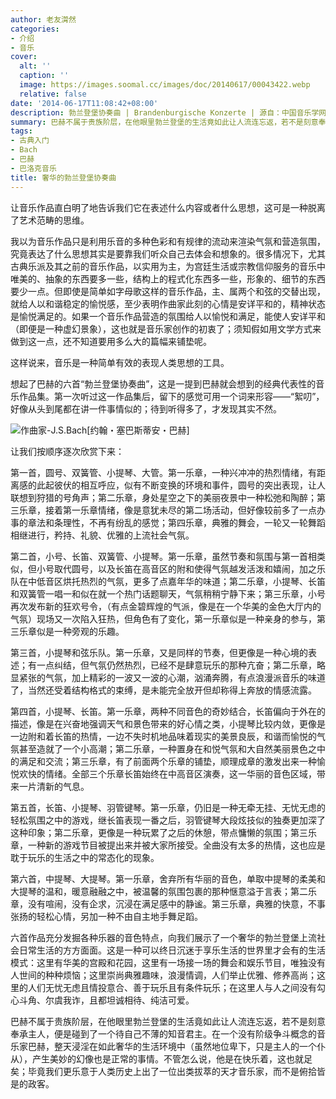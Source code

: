 ```yaml
---
author: 老友潸然
categories:
- 介绍
- 音乐
cover:
  alt: ''
  caption: ''
  image: https://images.soomal.cc/images/doc/20140617/00043422.webp
  relative: false
date: '2014-06-17T11:08:42+08:00'
description: 勃兰登堡协奏曲 | Brandenburgische Konzerte | 源自：中国音乐学网 | 版权：转载 |  平均/总评分：10.00/20
summary: 巴赫不属于贵族阶层，在他眼里勃兰登堡的生活竟如此让人流连忘返，若不是刻意奉承主人，便是碰到了一个待自己不薄的知音君主。在一个没有阶级争斗概念的音乐家巴赫，整天浸淫在如此奢华的生活环境中（虽然地位卑下，只是主人的一个仆从），产生美妙的幻像也是正常的事情。不管怎么说，他是在快乐着，这也就足矣……
tags:
- 古典入门
- Bach
- 巴赫
- 巴洛克音乐
title: 奢华的勃兰登堡协奏曲
---
```


让音乐作品直白明了地告诉我们它在表述什么内容或者什么思想，这可是一种脱离了艺术范畴的思维。

我以为音乐作品只是利用乐音的多种色彩和有规律的流动来渲染气氛和营造氛围，究竟表达了什么思想其实是要靠我们听众自己去体会和想象的。很多情况下，尤其古典乐派及其之前的音乐作品，以实用为主，为宫廷生活或宗教信仰服务的音乐中唯美的、抽象的东西要多一些，结构上的程式化东西多一些，形象的、细节的东西要少一点。但即使是简单如字母歌这样的音乐作品，主、属两个和弦的交替出现，就给人以和谐稳定的愉悦感，至少表明作曲家此刻的心情是安详平和的，精神状态是愉悦满足的。如果一个音乐作品营造的氛围给人以愉悦和满足，能使人安详平和（即便是一种虚幻景象），这也就是音乐家创作的初衷了；须知假如用文学方式来做到这一点，还不知道要用多么大的篇幅来铺垫呢。

这样说来，音乐是一种简单有效的表现人类思想的工具。

想起了巴赫的六首“勃兰登堡协奏曲”，这是一提到巴赫就会想到的经典代表性的音乐作品集。第一次听过这一作品集后，留下的感觉可用一个词来形容――“絮叨”，好像从头到尾都在讲一件事情似的；待到听得多了，才发现其实不然。

![作曲家-J.S.Bach[约翰・塞巴斯蒂安・巴赫]](https://images.soomal.cc/images/doc/20140617/00043421.webp)





让我们按顺序逐次欣赏下来：

第一首，圆号、双簧管、小提琴、大管。第一乐章，一种兴冲冲的热烈情绪，有距离感的此起彼伏的相互呼应，似有不断变换的环境和事件，圆号的突出表现，让人联想到狩猎的号角声；第二乐章，身处星空之下的美丽夜景中一种松弛和陶醉；第三乐章，接着第一乐章情绪，像是意犹未尽的第二场活动，但好像较前多了一点办事的章法和条理性，不再有纷乱的感觉；第四乐章，典雅的舞会，一轮又一轮舞蹈相继进行，矜持、礼貌、优雅的上流社会气氛。

第二首，小号、长笛、双簧管、小提琴。第一乐章，虽然节奏和氛围与第一首相类似，但小号取代圆号，以及长笛在高音区的附和使得气氛越发活泼和嬉闹，加之乐队在中低音区烘托热烈的气氛，更多了点嘉年华的味道；第二乐章，小提琴、长笛和双簧管一唱一和似在就一个热门话题聊天，气氛稍稍宁静下来；第三乐章，小号再次发布新的狂欢号令，（有点金碧辉煌的气派，像是在一个华美的金色大厅内的气氛）现场又一次陷入狂热，但角色有了变化，第一乐章似是一种亲身的参与，第三乐章似是一种旁观的乐趣。

第三首，小提琴和弦乐队。第一乐章，又是同样的节奏，但更像是一种心境的表述；有一点纠结，但气氛仍然热烈，已经不是肆意玩乐的那种亢奋；第二乐章，略显紧张的气氛，加上精彩的一波又一波的心潮，汹涌奔腾，有点浪漫派音乐的味道了，当然还受着结构格式的束缚，是未能完全放开但却称得上奔放的情感流露。

第四首，小提琴、长笛。第一乐章，两种不同音色的奇妙结合，长笛偏向于外在的描述，像是在兴奋地强调天气和景色带来的好心情之类，小提琴比较内敛，更像是一边附和着长笛的热情，一边不失时机地品味着现实的美景良辰，和谐而愉悦的气氛甚至造就了一个小高潮；第二乐章，一种置身在和悦气氛和大自然美丽景色之中的满足和交流；第三乐章，有了前面两个乐章的铺垫，顺理成章的激发出来一种愉悦欢快的情绪。全部三个乐章长笛始终在中高音区演奏，这一华丽的音色区域，带来一片清新的气息。

第五首，长笛、小提琴、羽管键琴。第一乐章，仍旧是一种无牵无挂、无忧无虑的轻松氛围之中的游戏，继长笛表现一番之后，羽管键琴大段炫技似的独奏更加深了这种印象；第二乐章，更像是一种玩累了之后的休憩，带点慵懒的氛围；第三乐章，一种新的游戏节目被提出来并被大家所接受。全曲没有太多的热情，这也应是耽于玩乐的生活之中的常态化的现象。

第六首，中提琴、大提琴。第一乐章，舍弃所有华丽的音色，单取中提琴的柔美和大提琴的温和，暖意融融之中，被温馨的氛围包裹的那种惬意溢于言表；第二乐章，没有喧闹，没有企求，沉浸在满足感中的静谧。第三乐章，典雅的快意，不事张扬的轻松心情，另加一种不由自主地手舞足蹈。

六首作品充分发掘各种乐器的音色特点，向我们展示了一个奢华的勃兰登堡上流社会日常生活的方方面面。这是一种可以终日沉迷于享乐生活的世界里才会有的生活模式：这里有华美的宫殿和花园，这里有一场接一场的舞会和娱乐节目，唯独没有人世间的种种烦恼；这里崇尚典雅趣味，浪漫情调，人们举止优雅、修养高尚；这里的人们无忧无虑且情投意合、善于玩乐且有条件玩乐；在这里人与人之间没有勾心斗角、尔虞我诈，且都坦诚相待、纯洁可爱。

巴赫不属于贵族阶层，在他眼里勃兰登堡的生活竟如此让人流连忘返，若不是刻意奉承主人，便是碰到了一个待自己不薄的知音君主。在一个没有阶级争斗概念的音乐家巴赫，整天浸淫在如此奢华的生活环境中（虽然地位卑下，只是主人的一个仆从），产生美妙的幻像也是正常的事情。不管怎么说，他是在快乐着，这也就足矣；毕竟我们更乐意于人类历史上出了一位出类拔萃的天才音乐家，而不是俯拾皆是的政客。